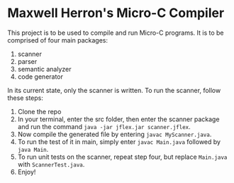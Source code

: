 # Maxwell Herron's Micro-C Compiler

This project is to be used to compile and run Micro-C programs. It is to be comprised of four main packages:
1. scanner
2. parser
3. semantic analyzer
4. code generator
 
In its current state, only the scanner is written. To run the scanner, follow these steps:
1. Clone the repo
2. In your terminal, enter the src folder, then enter the scanner package and run the command
`java -jar jflex.jar scanner.jflex`.
3. Now compile the generated file by entering `javac MyScanner.java`.
4. To run the test of it in main, simply enter `javac Main.java` followed by
`java Main`.
5. To run unit tests on the scanner, repeat step four, but replace `Main.java` with `ScannerTest.java`.
6. Enjoy!


